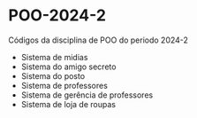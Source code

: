 # POO-2024-2
Códigos da disciplina de POO do periodo 2024-2

- Sistema de midias
- Sistema do amigo secreto
- Sistema do posto
- Sistema de professores
- Sistema de gerência de professores
- Sistema de loja de roupas